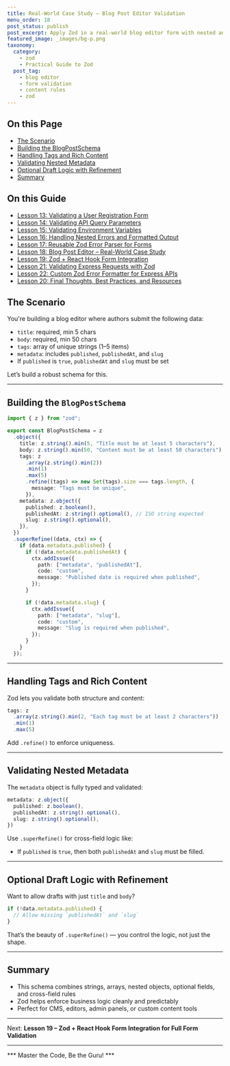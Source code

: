 ```yaml
---
title: Real-World Case Study – Blog Post Editor Validation
menu_order: 18
post_status: publish
post_excerpt: Apply Zod in a real-world blog editor form with nested and conditional logic.
featured_image: _images/bg-p.png
taxonomy:
  category:
    - zod
    - Practical Guide to Zod
  post_tag:
    - blog editor
    - form validation
    - content rules
    - zod
---
```


<div class="toc" markdown="1">

## On this Page

- [The Scenario](#the-scenario)
- [Building the BlogPostSchema](#building-the-blogpostschema)
- [Handling Tags and Rich Content](#handling-tags-and-rich-content)
- [Validating Nested Metadata](#validating-nested-metadata)
- [Optional Draft Logic with Refinement](#optional-draft-logic-with-refinement)
- [Summary](#summary)

</div>

<div class="otg" markdown="1">

## On this Guide
- [Lesson 13: Validating a User Registration Form](./lesson-13-validating-a-user-registration-form)
- [Lesson 14: Validating API Query Parameters](./lesson14-validating-api-query-parameters)
- [Lesson 15: Validating Environment Variables](./lesson-15-validating-environment-variables)
- [Lesson 16: Handling Nested Errors and Formatted Output](./lesson-16-handling-nested-errors-and-formatted-output)
- [Lesson 17: Reusable Zod Error Parser for Forms](./lesson-17-reusable-zod-error-parser-for-forms)
- [Lesson 18: Blog Post Editor – Real-World Case Study](./lesson-18-blog-post-editor-real-world-case)
- [Lesson 19: Zod + React Hook Form Integration](./lesson-19-zod-react-hook-form-integration)
- [Lesson 21: Validating Express Requests with Zod](./lesson20-validating-express-requests-with-zod)
- [Lesson 22: Custom Zod Error Formatter for Express APIs](./lesson-21-custom-zod-error-formatter-for-express)
- [Lesson 20: Final Thoughts, Best Practices, and Resources](./lesson-22-final-thoughts-best-practices-and-resources)

</div>

<div class="guru-main" markdown="1">

## The Scenario

You're building a blog editor where authors submit the following data:

- `title`: required, min 5 chars
- `body`: required, min 50 chars
- `tags`: array of unique strings (1–5 items)
- `metadata`: includes `published`, `publishedAt`, and `slug`
- If `published` is `true`, `publishedAt` and `slug` must be set

Let’s build a robust schema for this.

---

## Building the `BlogPostSchema`

```ts
import { z } from "zod";

export const BlogPostSchema = z
  .object({
    title: z.string().min(5, "Title must be at least 5 characters"),
    body: z.string().min(50, "Content must be at least 50 characters"),
    tags: z
      .array(z.string().min(2))
      .min(1)
      .max(5)
      .refine((tags) => new Set(tags).size === tags.length, {
        message: "Tags must be unique",
      }),
    metadata: z.object({
      published: z.boolean(),
      publishedAt: z.string().optional(), // ISO string expected
      slug: z.string().optional(),
    }),
  })
  .superRefine((data, ctx) => {
    if (data.metadata.published) {
      if (!data.metadata.publishedAt) {
        ctx.addIssue({
          path: ["metadata", "publishedAt"],
          code: "custom",
          message: "Published date is required when published",
        });
      }

      if (!data.metadata.slug) {
        ctx.addIssue({
          path: ["metadata", "slug"],
          code: "custom",
          message: "Slug is required when published",
        });
      }
    }
  });
```

---

## Handling Tags and Rich Content

Zod lets you validate both structure and content:

```ts
tags: z
  .array(z.string().min(2, "Each tag must be at least 2 characters"))
  .min(1)
  .max(5)
```

Add `.refine()` to enforce uniqueness.

---

## Validating Nested Metadata

The `metadata` object is fully typed and validated:

```ts
metadata: z.object({
  published: z.boolean(),
  publishedAt: z.string().optional(),
  slug: z.string().optional(),
})
```

Use `.superRefine()` for cross-field logic like:
- If `published` is `true`, then both `publishedAt` and `slug` must be filled.

---

## Optional Draft Logic with Refinement

Want to allow drafts with just `title` and `body`?

```ts
if (!data.metadata.published) {
  // Allow missing `publishedAt` and `slug`
}
```

That’s the beauty of `.superRefine()` — you control the logic, not just the shape.

---

## Summary

- This schema combines strings, arrays, nested objects, optional fields, and cross-field rules
- Zod helps enforce business logic cleanly and predictably
- Perfect for CMS, editors, admin panels, or custom content tools

---

Next: **Lesson 19 – Zod + React Hook Form Integration for Full Form Validation**

---

*** Master the Code, Be the Guru! ***

</div>
